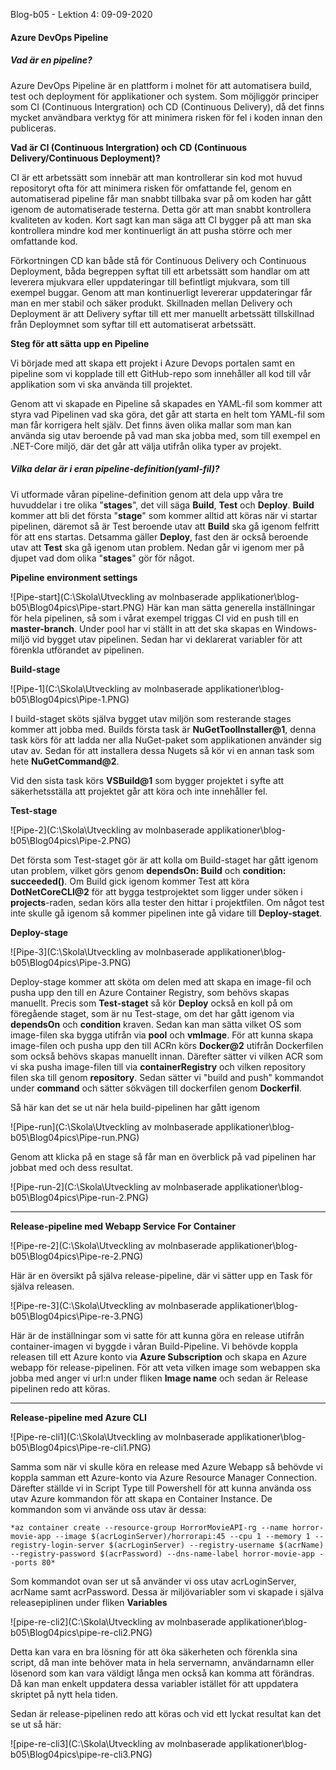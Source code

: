 Blog-b05 - Lektion 4: 09-09-2020

#### Azure DevOps Pipeline

##### Vad är en pipeline?

Azure DevOps Pipeline är en plattform i molnet för att automatisera build, test och deployment för applikationer och system. Som möjliggör principer som CI (Continuous Intergration) och CD (Continuous Delivery), då det finns mycket användbara verktyg för att minimera risken för fel i koden innan den publiceras.

**Vad är CI (Continuous Intergration) och CD (Continuous Delivery/Continuous Deployment)?**

CI är ett arbetssätt som innebär att man kontrollerar sin kod mot huvud repositoryt ofta för att minimera risken för omfattande fel, genom en automatiserad pipeline får man snabbt tillbaka svar på om koden har gått igenom de automatiserade testerna. Detta gör att man snabbt kontrollera kvaliteten av koden. Kort sagt kan man säga att CI bygger på att man ska kontrollera mindre kod mer kontinuerligt än att pusha större och mer omfattande kod.

Förkortningen CD kan både stå för Continuous Delivery och Continuous Deployment, båda begreppen syftat till ett arbetssätt som handlar om att leverera mjukvara eller uppdateringar till befintligt mjukvara, som till exempel buggar. Genom att man kontinuerligt levererar uppdateringar får man en mer stabil och säker produkt. Skillnaden mellan Delivery och Deployment är att Delivery syftar till ett mer manuellt arbetssätt tillskillnad från Deploymnet som syftar till ett automatiserat arbetssätt.

**Steg för att sätta upp en Pipeline**

Vi började med att skapa ett projekt i Azure Devops portalen samt en pipeline som vi kopplade till ett GitHub-repo som innehåller all kod till vår applikation som vi ska använda till projektet.

Genom att vi skapade en Pipeline så skapades en YAML-fil som kommer att styra vad Pipelinen vad ska göra, det går att starta en helt tom YAML-fil som man får korrigera helt själv. Det finns även olika mallar som man kan använda sig utav beroende på vad man ska jobba med, som till exempel en .NET-Core miljö, där det går att välja utifrån olika typer av projekt.

##### Vilka delar är i eran pipeline-definition(yaml-fil)?

Vi utformade våran pipeline-definition genom att dela upp våra tre huvuddelar i tre olika "**stages**", det vill säga **Build**, **Test** och **Deploy**. **Build** kommer att bli det första "**stage**" som kommer alltid att köras när vi startar pipelinen, däremot så är Test beroende utav att **Build** ska gå igenom felfritt för att ens startas. Detsamma gäller **Deploy**, fast den är också beroende utav att **Test** ska gå igenom utan problem. Nedan går vi igenom mer på djupet vad dom olika "**stages**" gör för något.

**Pipeline environment settings**

![Pipe-start](C:\Skola\Utveckling av molnbaserade applikationer\blog-b05\Blog04pics\Pipe-start.PNG)
Här kan man sätta generella inställningar för hela pipelinen, så som i vårat exempel triggas CI vid en push till en **master-branch**. Under pool har vi ställt in att det ska skapas en Windows-miljö vid bygget utav pipelinen. Sedan har vi deklarerat variabler för att förenkla utförandet av pipelinen.

**Build-stage**

![Pipe-1](C:\Skola\Utveckling av molnbaserade applikationer\blog-b05\Blog04pics\Pipe-1.PNG)

I build-staget sköts själva bygget utav miljön som resterande stages kommer att jobba med. Builds första task är **NuGetToolInstaller@1**, denna task körs för att ladda ner alla NuGet-paket som applikationen använder sig utav av. Sedan för att installera dessa Nugets så kör vi en annan task som hete **NuGetCommand@2**.

Vid den sista task körs **VSBuild@1** som bygger projektet i syfte att säkerhetsställa att projektet går att köra och inte innehåller fel.

**Test-stage**

![Pipe-2](C:\Skola\Utveckling av molnbaserade applikationer\blog-b05\Blog04pics\Pipe-2.PNG)

Det första som Test-staget gör är att kolla om Build-staget har gått igenom utan problem, vilket görs genom **dependsOn: Build** och **condition: succeeded()**. Om Build gick igenom kommer Test att köra **DotNetCoreCLI@2** för att bygga testprojektet som ligger under söken i **projects**-raden, sedan körs alla tester den hittar i projektfilen. Om något test inte skulle gå igenom så kommer pipelinen inte gå vidare till **Deploy-staget**.

**Deploy-stage**

![Pipe-3](C:\Skola\Utveckling av molnbaserade applikationer\blog-b05\Blog04pics\Pipe-3.PNG) 

Deploy-stage kommer att sköta om delen med att skapa en image-fil och pusha upp den till en Azure Container Registry, som behövs skapas manuellt. Precis som **Test-staget** så kör **Deploy** också en koll på om föregående staget, som är nu Test-stage, om det har gått igenom via **dependsOn** och **condition** kraven. Sedan kan man sätta vilket OS som image-filen ska bygga utifrån via **pool** och **vmImage**. För att kunna skapa image-filen och pusha upp den till ACRn körs **Docker@2** utifrån Dockerfilen som också behövs skapas manuellt innan. Därefter sätter vi vilken ACR som vi ska pusha image-filen till via **containerRegistry** och vilken repository filen ska till genom **repository**. Sedan sätter vi "build and push" kommandot under **command** och sätter sökvägen till dockerfilen genom **Dockerfil**. 

Så här kan det se ut när hela build-pipelinen har gått igenom

![Pipe-run](C:\Skola\Utveckling av molnbaserade applikationer\blog-b05\Blog04pics\Pipe-run.PNG) 

Genom att klicka på en stage så får man en överblick på vad pipelinen har jobbat med och dess resultat.

![Pipe-run-2](C:\Skola\Utveckling av molnbaserade applikationer\blog-b05\Blog04pics\Pipe-run-2.PNG) 

------

**Release-pipeline med Webapp Service For Container**

![Pipe-re-2](C:\Skola\Utveckling av molnbaserade applikationer\blog-b05\Blog04pics\Pipe-re-2.PNG) 

Här är en översikt på själva release-pipeline, där vi sätter upp en Task för själva releasen.

![Pipe-re-3](C:\Skola\Utveckling av molnbaserade applikationer\blog-b05\Blog04pics\Pipe-re-3.PNG) 

Här är de inställningar som vi satte för att kunna göra en release utifrån container-imagen vi byggde i våran Build-Pipeline. Vi behövde koppla releasen till ett Azure konto via **Azure Subscription** och skapa en Azure webapp för release-pipelinen. För att veta vilken image som webappen ska jobba med  anger vi url:n under fliken **Image name** och sedan är Release pipelinen redo att köras.

------

**Release-pipeline med Azure CLI**

![Pipe-re-cli1](C:\Skola\Utveckling av molnbaserade applikationer\blog-b05\Blog04pics\Pipe-re-cli1.PNG) 

Samma som när vi skulle köra en release med Azure Webapp så behövde vi koppla samman ett Azure-konto via Azure Resource Manager Connection. Därefter ställde vi in Script Type till Powershell för att kunna använda oss utav Azure kommandon för att skapa en Container Instance. De kommandon som vi använde oss utav är dessa:

`*az container create --resource-group HorrorMovieAPI-rg --name horror-movie-app --image $(acrLoginServer)/horrorapi:45 --cpu 1 --memory 1 --registry-login-server $(acrLoginServer) --registry-username $(acrName) --registry-password $(acrPassword) --dns-name-label horror-movie-app --ports 80*`

Som kommandot ovan ser ut så använder vi oss utav acrLoginServer, acrName samt acrPassword. Dessa är miljövariabler som vi skapade i själva releasepiplinen under fliken **Variables**

![pipe-re-cli2](C:\Skola\Utveckling av molnbaserade applikationer\blog-b05\Blog04pics\pipe-re-cli2.PNG) 

Detta kan vara en bra lösning för att öka säkerheten och förenkla sina script, då man inte behöver mata in hela servernamn, användarnamn eller lösenord som kan vara väldigt långa men också kan komma att förändras. Då kan man enkelt uppdatera dessa variabler istället för att uppdatera skriptet på nytt hela tiden.

Sedan är release-pipelinen redo att köras och vid ett lyckat resultat kan det se ut så här:

 ![pipe-re-cli3](C:\Skola\Utveckling av molnbaserade applikationer\blog-b05\Blog04pics\pipe-re-cli3.PNG)